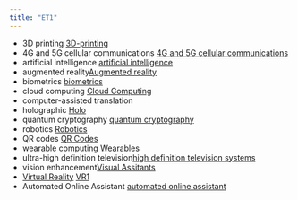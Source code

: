 ```yaml
---
title: "ET1"
---
```

- 3D printing [3D-printing](Others/3D-printing.md)		
 - 4G and 5G cellular communications [4G and 5G cellular communications](4G-and-5G-cellular-communications.md)
 - artificial intelligence [artificial intelligence](artificial-intelligence.md)
 - augmented reality[Augmented reality](Augmented-reality.md)
 -  biometrics [biometrics](biometrics.md)
 -  cloud computing [Cloud Computing](Cloud-Computing.md)
 -  computer-assisted translation 
 -  holographic [Holo](Holo.md)
 -  quantum cryptography [quantum cryptography](quantum-cryptography.md)
 -  robotics [ Robotics](-Robotics.md)
 -  QR codes [QR Codes](QR-Codes.md)
 -  wearable computing [Wearables](Wearables.md)
 -  ultra-high definition television[high definition television systems](high-definition-television-systems.md) 
 -  vision enhancement[Visual Assitants](Visual-Assitants.md)
 -   [Virtual Reality](Virtual-Reality.md) [VR1](VR1.md)
 -   Automated Online Assistant [automated online assistant](automated-online-assistant.md)